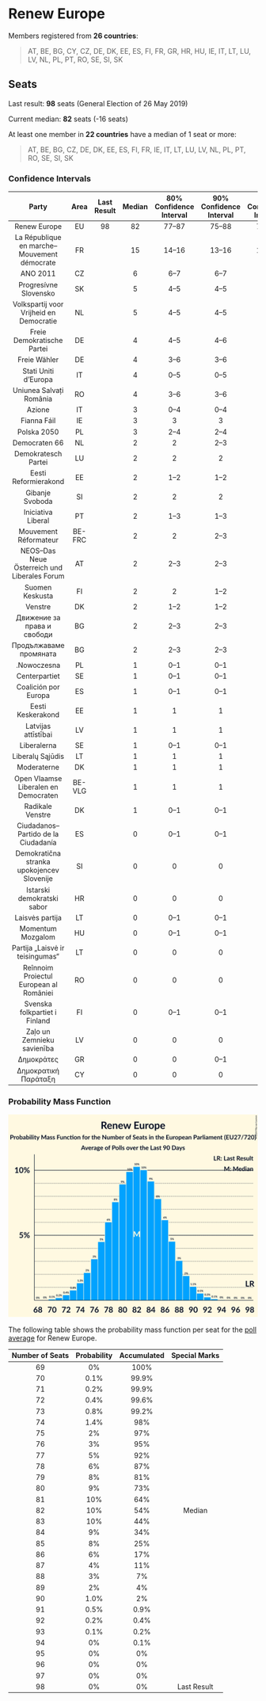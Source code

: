 # Renew Europe

Members registered from **26 countries**:

> AT, BE, BG, CY, CZ, DE, DK, EE, ES, FI, FR, GR, HR, HU, IE, IT, LT, LU, LV, NL, PL, PT, RO, SE, SI, SK

## Seats

Last result: **98** seats (General Election of 26 May 2019)

Current median: **82** seats (-16 seats)

At least one member in **22 countries** have a median of 1 seat or more:

> AT, BE, BG, CZ, DE, DK, EE, ES, FI, FR, IE, IT, LT, LU, LV, NL, PL, PT, RO, SE, SI, SK

### Confidence Intervals

| Party | Area | Last Result | Median | 80% Confidence Interval | 90% Confidence Interval | 95% Confidence Interval | 99% Confidence Interval |
|:-----:|:----:|:-----------:|:------:|:-----------------------:|:-----------------------:|:-----------------------:|:-----------------------:|
| Renew Europe | EU | 98 | 82 | 77–87 | 75–88 | 74–89 | 72–91 |
| La République en marche–Mouvement démocrate | FR | | 15 | 14–16 | 13–16 | 13–17 | 11–18 |
| ANO 2011 | CZ | | 6 | 6–7 | 6–7 | 6–7 | 6–7 |
| Progresívne Slovensko | SK | | 5 | 4–5 | 4–5 | 4–5 | 4–6 |
| Volkspartij voor Vrijheid en Democratie | NL | | 5 | 4–5 | 4–5 | 4–6 | 4–6 |
| Freie Demokratische Partei | DE | | 4 | 4–5 | 4–6 | 3–6 | 3–6 |
| Freie Wähler | DE | | 4 | 3–6 | 3–6 | 2–6 | 2–6 |
| Stati Uniti d’Europa | IT | | 4 | 0–5 | 0–5 | 0–5 | 0–5 |
| Uniunea Salvați România | RO | | 4 | 3–6 | 3–6 | 3–7 | 3–7 |
| Azione | IT | | 3 | 0–4 | 0–4 | 0–5 | 0–5 |
| Fianna Fáil | IE | | 3 | 3 | 3 | 3 | 3 |
| Polska 2050 | PL | | 3 | 2–4 | 2–4 | 2–4 | 2–5 |
| Democraten 66 | NL | | 2 | 2 | 2–3 | 2–3 | 2–3 |
| Demokratesch Partei | LU | | 2 | 2 | 2 | 2 | 2 |
| Eesti Reformierakond | EE | | 2 | 1–2 | 1–2 | 1–2 | 1–2 |
| Gibanje Svoboda | SI | | 2 | 2 | 2 | 2 | 2–3 |
| Iniciativa Liberal | PT | | 2 | 1–3 | 1–3 | 1–3 | 1–3 |
| Mouvement Réformateur | BE-FRC | | 2 | 2 | 2–3 | 2–3 | 2–3 |
| NEOS–Das Neue Österreich und Liberales Forum | AT | | 2 | 2–3 | 2–3 | 2–3 | 2–3 |
| Suomen Keskusta | FI | | 2 | 2 | 1–2 | 1–2 | 1–2 |
| Venstre | DK | | 2 | 1–2 | 1–2 | 1–2 | 1–2 |
| Движение за права и свободи | BG | | 2 | 2–3 | 2–3 | 2–3 | 2–3 |
| Продължаваме промяната | BG | | 2 | 2–3 | 2–3 | 2–3 | 1–3 |
| .Nowoczesna | PL | | 1 | 0–1 | 0–1 | 0–1 | 0–1 |
| Centerpartiet | SE | | 1 | 0–1 | 0–1 | 0–1 | 0–1 |
| Coalición por Europa | ES | | 1 | 0–1 | 0–1 | 0–2 | 0–2 |
| Eesti Keskerakond | EE | | 1 | 1 | 1 | 1 | 1 |
| Latvijas attīstībai | LV | | 1 | 1 | 1 | 1 | 1 |
| Liberalerna | SE | | 1 | 0–1 | 0–1 | 0–1 | 0–1 |
| Liberalų Sąjūdis | LT | | 1 | 1 | 1 | 0–1 | 0–1 |
| Moderaterne | DK | | 1 | 1 | 1 | 0–1 | 0–1 |
| Open Vlaamse Liberalen en Democraten | BE-VLG | | 1 | 1 | 1 | 1 | 0–1 |
| Radikale Venstre | DK | | 1 | 0–1 | 0–1 | 0–1 | 0–1 |
| Ciudadanos–Partido de la Ciudadanía | ES | | 0 | 0–1 | 0–1 | 0–1 | 0–1 |
| Demokratična stranka upokojencev Slovenije | SI | | 0 | 0 | 0 | 0 | 0 |
| Istarski demokratski sabor | HR | | 0 | 0 | 0 | 0 | 0 |
| Laisvės partija | LT | | 0 | 0–1 | 0–1 | 0–1 | 0–1 |
| Momentum Mozgalom | HU | | 0 | 0–1 | 0–1 | 0–1 | 0–1 |
| Partija „Laisvė ir teisingumas“ | LT | | 0 | 0 | 0 | 0 | 0 |
| Reînnoim Proiectul European al României | RO | | 0 | 0 | 0 | 0 | 0–2 |
| Svenska folkpartiet i Finland | FI | | 0 | 0–1 | 0–1 | 0–1 | 0–1 |
| Zaļo un Zemnieku savienība | LV | | 0 | 0 | 0 | 0 | 0–1 |
| Δημοκράτες | GR | | 0 | 0 | 0–1 | 0–1 | 0–1 |
| Δημοκρατική Παράταξη | CY | | 0 | 0 | 0 | 0 | 0 |

### Probability Mass Function

![Graph with seats probability mass function not yet produced](average-2024-06-05-seats-pmf-reneweurope.png "Seats Probability Mass Function")

The following table shows the probability mass function per seat for the [poll average](average-2024-06-05.html) for Renew Europe.

| Number of Seats | Probability | Accumulated | Special Marks |
|:---------------:|:-----------:|:-----------:|:-------------:|
| 69 | 0% | 100% |  |
| 70 | 0.1% | 99.9% |  |
| 71 | 0.2% | 99.9% |  |
| 72 | 0.4% | 99.6% |  |
| 73 | 0.8% | 99.2% |  |
| 74 | 1.4% | 98% |  |
| 75 | 2% | 97% |  |
| 76 | 3% | 95% |  |
| 77 | 5% | 92% |  |
| 78 | 6% | 87% |  |
| 79 | 8% | 81% |  |
| 80 | 9% | 73% |  |
| 81 | 10% | 64% |  |
| 82 | 10% | 54% | Median |
| 83 | 10% | 44% |  |
| 84 | 9% | 34% |  |
| 85 | 8% | 25% |  |
| 86 | 6% | 17% |  |
| 87 | 4% | 11% |  |
| 88 | 3% | 7% |  |
| 89 | 2% | 4% |  |
| 90 | 1.0% | 2% |  |
| 91 | 0.5% | 0.9% |  |
| 92 | 0.2% | 0.4% |  |
| 93 | 0.1% | 0.2% |  |
| 94 | 0% | 0.1% |  |
| 95 | 0% | 0% |  |
| 96 | 0% | 0% |  |
| 97 | 0% | 0% |  |
| 98 | 0% | 0% | Last Result |


